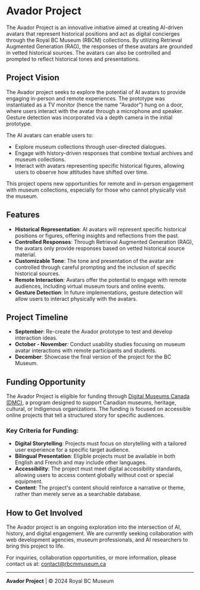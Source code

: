 # Avador Project

The Avador Project is an innovative initiative aimed at creating AI-driven avatars that represent historical positions and act as digital concierges through the Royal BC Museum (RBCM) collections. By utilizing Retrieval Augmented Generation (RAG), the responses of these avatars are grounded in vetted historical sources. The avatars can also be controlled and prompted to reflect historical tones and presentations.

## Project Vision

The Avador project seeks to explore the potential of AI avatars to provide engaging in-person and remote experiences. The prototype was instantiated as a TV monitor (hence the name "Avador") hung on a door, where users interact with the avatar through a microphone and speaker. Gesture detection was incorporated via a depth camera in the initial prototype.

The AI avatars can enable users to:
- Explore museum collections through user-directed dialogues.
- Engage with history-driven responses that combine textual archives and museum collections.
- Interact with avatars representing specific historical figures, allowing users to observe how attitudes have shifted over time.

This project opens new opportunities for remote and in-person engagement with museum collections, especially for those who cannot physically visit the museum.

## Features
- **Historical Representation**: AI avatars will represent specific historical positions or figures, offering insights and reflections from the past.
- **Controlled Responses**: Through Retrieval Augmented Generation (RAG), the avatars only provide responses based on vetted historical source material.
- **Customizable Tone**: The tone and presentation of the avatar are controlled through careful prompting and the inclusion of specific historical sources.
- **Remote Interaction**: Avatars offer the potential to engage with remote audiences, including virtual museum tours and online events.
- **Gesture Detection**: In future implementations, gesture detection will allow users to interact physically with the avatars.

## Project Timeline

- **September**: Re-create the Avador prototype to test and develop interaction ideas.
- **October - November**: Conduct usability studies focusing on museum avatar interactions with remote participants and students.
- **December**: Showcase the final version of the project for the BC Museum.

## Funding Opportunity

The Avador Project is eligible for funding through [Digital Museums Canada (DMC)](https://www.digitalmuseums.ca/funding/digital-projects/), a program designed to support Canadian museums, heritage, cultural, or Indigenous organizations. The funding is focused on accessible online projects that tell a structured story for specific audiences.

### Key Criteria for Funding:
- **Digital Storytelling**: Projects must focus on storytelling with a tailored user experience for a specific target audience.
- **Bilingual Presentation**: Eligible projects must be available in both English and French and may include other languages.
- **Accessibility**: The project must meet digital accessibility standards, allowing users to access content globally without cost or special equipment.
- **Content**: The project's content should reinforce a narrative or theme, rather than merely serve as a searchable database.

## How to Get Involved

The Avador project is an ongoing exploration into the intersection of AI, history, and digital engagement. We are currently seeking collaboration with web development agencies, museum professionals, and AI researchers to bring this project to life.

For inquiries, collaboration opportunities, or more information, please contact us at: [contact@rbcmmuseum.ca](mailto:contact@rbcmmuseum.ca)

---

**Avador Project** | © 2024 Royal BC Museum